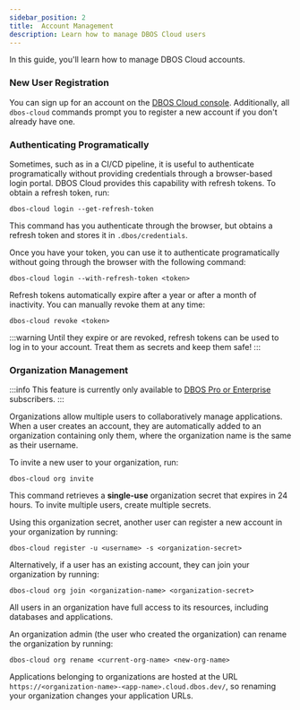 ```yaml
---
sidebar_position: 2
title:  Account Management
description: Learn how to manage DBOS Cloud users
---
```


In this guide, you'll learn how to manage DBOS Cloud accounts.

### New User Registration

You can sign up for an account on the [DBOS Cloud console](https://console.dbos.dev/login-redirect).
Additionally, all `dbos-cloud` commands prompt you to register a new account if you don't already have one.

### Authenticating Programatically

Sometimes, such as in a CI/CD pipeline, it is useful to authenticate programatically without providing credentials through a browser-based login portal.
DBOS Cloud provides this capability with refresh tokens.
To obtain a refresh token, run:

```
dbos-cloud login --get-refresh-token
```

This command has you authenticate through the browser, but obtains a refresh token and stores it in `.dbos/credentials`.

Once you have your token, you can use it to authenticate programatically without going through the browser with the following command:

```
dbos-cloud login --with-refresh-token <token>
```

Refresh tokens automatically expire after a year or after a month of inactivity.
You can manually revoke them at any time:

```
dbos-cloud revoke <token>
```

:::warning
Until they expire or are revoked, refresh tokens can be used to log in to your account.
Treat them as secrets and keep them safe!
:::


### Organization Management

:::info
This feature is currently only available to [DBOS Pro or Enterprise](https://www.dbos.dev/pricing) subscribers.
:::

Organizations allow multiple users to collaboratively manage applications.
When a user creates an account, they are automatically added to an organization containing only them, where the organization name is the same as their username.

To invite a new user to your organization, run:

```
dbos-cloud org invite
```

This command retrieves a **single-use** organization secret that expires in 24 hours. To invite multiple users, create multiple secrets.

Using this organization secret, another user can register a new account in your organization by running:

```
dbos-cloud register -u <username> -s <organization-secret>
```

Alternatively, if a user has an existing account, they can join your organization by running:

```
dbos-cloud org join <organization-name> <organization-secret>
```

All users in an organization have full access to its resources, including databases and applications.

An organization admin (the user who created the organization) can rename the organization by running:

```
dbos-cloud org rename <current-org-name> <new-org-name>
```

Applications belonging to organizations are hosted at the URL `https://<organization-name>-<app-name>.cloud.dbos.dev/`, so renaming your organization changes your application URLs.
